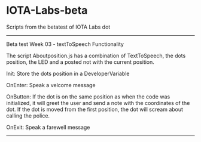 # IOTA-Labs-beta
Scripts from the betatest of IOTA Labs dot

-----------------

Beta test Week 03 - textToSpeech Functionality

The script Aboutposition.js has a combination of TextToSpeech, the dots position, the LED and a posted not with the current position.

Init:		Store the dots position in a DeveloperVariable

OnEnter:	Speak a velcome message

OnButton:	If the dot is on the same position as when the code was initialized, 
		it will greet the user and send a note with the coordinates of the dot.
		If the dot is moved from the first position, the dot will scream about calling the police.

OnExit: Speak a farewell message

------------------

